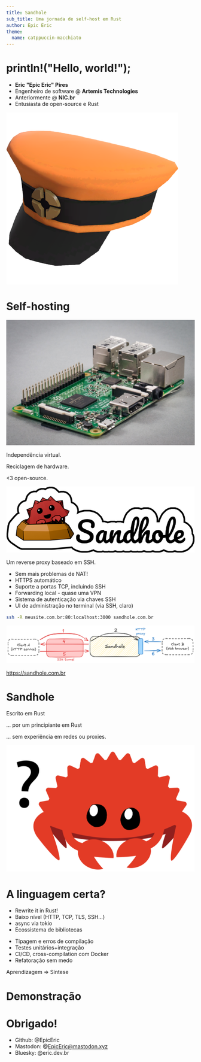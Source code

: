 ```yaml
---
title: Sandhole
sub_title: Uma jornada de self-host em Rust
author: Epic Eric
theme:
  name: catppuccin-macchiato
---
```


println!("Hello, world!");
===

<!-- column_layout: [2, 1] -->

<!-- column: 0 -->

- **Eric "Epic Eric" Pires** 
- Engenheiro de software @ **Artemis Technologies**
- Anteriormente @ **NIC.br**
- Entusiasta de open-source e Rust

<!-- column: 1 -->

![image](epic_eric.png)

<!-- end_slide -->

Self-hosting
===

<!-- column_layout: [1, 2, 1] -->

<!-- column: 0 -->

![image](rpi3.jpg)

<!-- column: 1 -->

<!-- pause -->
Independência virtual.
<!-- pause -->
Reciclagem de hardware.
<!-- pause -->
<3 open-source.

<!-- end_slide -->

![image](logo_sandhole.png)

Um reverse proxy baseado em SSH.
- Sem mais problemas de NAT!
- HTTPS automático
- Suporte a portas TCP, incluindo SSH
- Forwarding local - quase uma VPN
- Sistema de autenticação via chaves SSH
- UI de administração no terminal (via SSH, claro)

```bash
ssh -R meusite.com.br:80:localhost:3000 sandhole.com.br
```

<!-- end_slide -->

<!-- jump_to_middle -->

![image](example_flow.png)

<!-- alignment: center -->

https://sandhole.com.br

<!-- end_slide -->

Sandhole
===

Escrito em Rust
<!-- pause -->
... por um principiante em Rust
<!-- pause -->
... sem experiência em redes ou proxies.

![image](does_not_compile.png)

<!-- end_slide -->

A linguagem certa?
===

<!-- column_layout: [1, 1] -->

<!-- column: 0 -->

- Rewrite it in Rust!
- Baixo nível (HTTP, TCP, TLS, SSH...)
- async via tokio
- Ecossistema de bibliotecas

<!-- column: 1 -->

- Tipagem e erros de compilação
- Testes unitários+integração
- CI/CD, cross-compilation com Docker
- Refatoração sem medo

<!-- reset_layout -->

<!-- pause -->

<!-- new_lines: 2 -->

<!-- alignment: center -->

<!-- font_size: 2 -->

Aprendizagem => Síntese

<!-- end_slide -->

<!-- jump_to_middle -->

Demonstração
===

<!-- end_slide -->

Obrigado!
===

- Github: @EpicEric
- Mastodon: @EpicEric@mastodon.xyz
- Bluesky: @eric.dev.br
